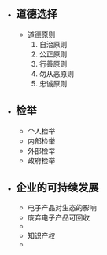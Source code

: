 - ## 道德选择
	- 道德原则
		1. 自治原则
		2. 公正原则
		3. 行善原则
		4. 勿从恶原则
		5. 忠诚原则

- ## 检举
	- 个人检举
	- 内部检举
	- 外部检举
	- 政府检举

- ## 企业的可持续发展
	- 电子产品对生态的影响
	- 废弃电子产品可回收
	- 
	- 知识产权
	- 
<!--stackedit_data:
eyJoaXN0b3J5IjpbODAzNjIyODgwLDkwNzAxMDg3MV19
-->